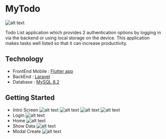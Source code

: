 # MyTodo

![alt text](https://github.com/rokhmad92/flutterTodo/blob/master/assets/dokumentasi/My%20Todo.png?raw=true)

Todo List application which provides 2 authentication options by logging in via the backend or using local storage on the device. This application makes tasks well listed so that it can increase productivity.

## Technology

- FrontEnd Mobile : [Flutter app](https://docs.flutter.dev/get-started/codelab)
- BackEnd : [Laravel](https://laravel.com)
- Database : [MySQL 8.2](https://www.apachefriends.org/download.html)

## Getting Started

- Intro Screen
![alt text](https://github.com/rokhmad92/flutterTodo/blob/master/assets/dokumentasi/1.png?raw=true)
![alt text](https://github.com/rokhmad92/flutterTodo/blob/master/assets/dokumentasi/2.jpeg?raw=true)
![alt text](https://github.com/rokhmad92/flutterTodo/blob/master/assets/dokumentasi/3.jpeg?raw=true)
![alt text](https://github.com/rokhmad92/flutterTodo/blob/master/assets/dokumentasi/4.jpeg?raw=true)
- Login
![alt text](https://github.com/rokhmad92/flutterTodo/blob/master/assets/dokumentasi/5.jpeg?raw=true)
- Home
![alt text](https://github.com/rokhmad92/flutterTodo/blob/master/assets/dokumentasi/6.jpeg?raw=true)
- Show Data
![alt text](https://github.com/rokhmad92/flutterTodo/blob/master/assets/dokumentasi/7.jpeg?raw=true)
- Modal Create
![alt text](https://github.com/rokhmad92/flutterTodo/blob/master/assets/dokumentasi/8.jpeg?raw=true)

